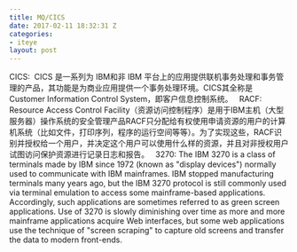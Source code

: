 ```yaml
---
title: MQ/CICS
date: 2017-02-11 18:32:31 Z
categories:
- iteye
layout: post
---
```


CICS:  CICS 是一系列为 IBM和非 IBM 平台上的应用提供联机事务处理和事务管理的产品，其功能是为商业应用提供一个事务处理环境。CICS其全称是 Customer Information Control System，即客户信息控制系统。   RACF: Resource Access Control Facility（资源访问控制程序）是用于IBM主机（大型服务器）操作系统的安全管理产品RACF只分配给有权使用申请资源的用户的计算机系统（比如文件，打印序列，程序的运行空间等等）。为了实现这些，RACF识别并授权给一个用户，并决定这个用户可以使用什么样的资源，并且对非授权用户试图访问保护资源进行记录日志和报告。   3270: The IBM 3270 is a class of terminals made by IBM since 1972 (known as "display devices") normally used to communicate with IBM mainframes. IBM stopped manufacturing terminals many years ago, but the IBM 3270 protocol is still commonly used via terminal emulation to access some mainframe-based applications. Accordingly, such applications are sometimes referred to as green screen applications. Use of 3270 is slowly diminishing over time as more and more mainframe applications acquire Web interfaces, but some web applications use the technique of "screen scraping" to capture old screens and transfer the data to modern front-ends.